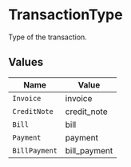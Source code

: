 # TransactionType

Type of the transaction.


## Values

| Name          | Value         |
| ------------- | ------------- |
| `Invoice`     | invoice       |
| `CreditNote`  | credit_note   |
| `Bill`        | bill          |
| `Payment`     | payment       |
| `BillPayment` | bill_payment  |